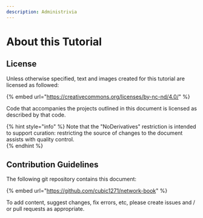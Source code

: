 ```yaml
---
description: Administrivia
---
```


# About this Tutorial

## License

Unless otherwise specified, text and images created for this tutorial are licensed as followed:

{% embed url="https://creativecommons.org/licenses/by-nc-nd/4.0/" %}

Code that accompanies the projects outlined in this document is licensed as described by that code.

{% hint style="info" %}
Note that the "NoDerivatives" restriction is intended to support curation: restricting the source of changes to the document assists with quality control.  
{% endhint %}

## Contribution Guidelines

The following git repository contains this document:

{% embed url="https://github.com/cubic1271/network-book" %}

To add content, suggest changes, fix errors, etc, please create issues and / or pull requests as appropriate.




